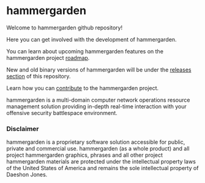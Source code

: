 # hammergarden

Welcome to hammergarden github repository! 

Here you can get involved with the development of hammergarden.

You can learn about upcoming hammergarden features on the hammergarden project [roadmap](https://github.com/daeshondjones/hammergarden/wiki/roadmap#features).

New and old binary versions of hammergarden will be under the [releases section](https://github.com/daeshondjones/hammergarden/releases) of this repository.

Learn how you can [contribute](https://github.com/daeshondjones/hammergarden/wiki/contribute) to the hammergarden project.

hammergarden is a multi-domain computer network operations resource management solution providing in-depth real-time interaction with your offensive security battlespace environment.

### Disclaimer
hammergarden is a proprietary software solution accessible for public, private and commercial use. hammergarden (as a whole product) and all project hammergarden graphics, phrases and all other project hammergarden materials are protected under the intellectual property laws of the United States of America and remains the sole intellectual property of Daeshon Jones.
